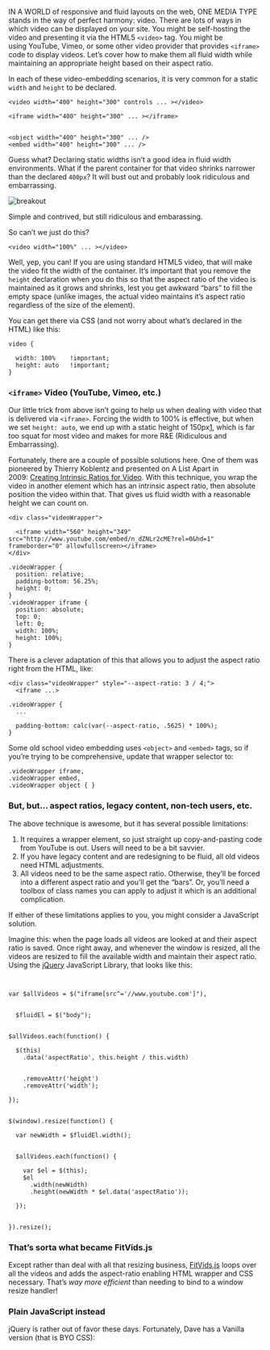 IN A WORLD of responsive and fluid layouts on the web, ONE MEDIA TYPE stands in the way of perfect harmony: video. There are lots of ways in which video can be displayed on your site. You might be self-hosting the video and presenting it via the HTML5 `<video>` tag. You might be using YouTube, Vimeo, or some other video provider that provides `<iframe>` code to display videos. Let’s cover how to make them all fluid width while maintaining an appropriate height based on their aspect ratio.

In each of these video-embedding scenarios, it is very common for a static `width` and `height` to be declared.

```
<video width="400" height="300" controls ... ></video>

<iframe width="400" height="300" ... ></iframe>


<object width="400" height="300" ... />
<embed width="400" height="300" ... />
```

Guess what? Declaring static widths isn’t a good idea in fluid width environments. What if the parent container for that video shrinks narrower than the declared `400px`? It will bust out and probably look ridiculous and embarrassing.

![breakout](https://i1.wp.com/css-tricks.com/NetMag/FluidWidthVideo/images/breakout.png?ssl=1)

Simple and contrived, but still ridiculous and embarassing.

So can’t we just do this?

```
<video width="100%" ... ></video>
```

Well, yep, you can! If you are using standard HTML5 video, that will make the video fit the width of the container. It’s important that you remove the `height` declaration when you do this so that the aspect ratio of the video is maintained as it grows and shrinks, lest you get awkward “bars” to fill the empty space (unlike images, the actual video maintains it’s aspect ratio regardless of the size of the element).

You can get there via CSS (and not worry about what’s declared in the HTML) like this:

```
video {
  
  width: 100%    !important;
  height: auto   !important;
}
```

### `<iframe>` Video (YouTube, Vimeo, etc.)

Our little trick from above isn’t going to help us when dealing with video that is delivered via `<iframe>`. Forcing the width to 100% is effective, but when we set `height: auto`, we end up with a static height of 150px[1](https://css-tricks.com/fluid-width-video/#fn:1), which is far too squat for most video and makes for more R&E (Ridiculous and Embarrassing).

Fortunately, there are a couple of possible solutions here. One of them was pioneered by Thierry Koblentz and presented on A List Apart in 2009: [Creating Intrinsic Ratios for Video](http://www.alistapart.com/articles/creating-intrinsic-ratios-for-video/). With this technique, you wrap the video in another element which has an intrinsic aspect ratio, then absolute position the video within that. That gives us fluid width with a reasonable height we can count on.

```
<div class="videoWrapper">
  
  <iframe width="560" height="349" src="http://www.youtube.com/embed/n_dZNLr2cME?rel=0&hd=1" frameborder="0" allowfullscreen></iframe>
</div>
```

```
.videoWrapper {
  position: relative;
  padding-bottom: 56.25%; 
  height: 0;
}
.videoWrapper iframe {
  position: absolute;
  top: 0;
  left: 0;
  width: 100%;
  height: 100%;
}
```

There is a clever adaptation of this that allows you to adjust the aspect ratio right from the HTML, like:

```
<div class="videoWrapper" style="--aspect-ratio: 3 / 4;">
  <iframe ...>
```

```
.videoWrapper {
  ...
  
  padding-bottom: calc(var(--aspect-ratio, .5625) * 100%); 
}
```

Some old school video embedding uses `<object>` and `<embed>` tags, so if you’re trying to be comprehensive, update that wrapper selector to:

```
.videoWrapper iframe,
.videoWrapper embed,
.videoWrapper object { }
```

### But, but… aspect ratios, legacy content, non-tech users, etc.

The above technique is awesome, but it has several possible limitations:

1.  It requires a wrapper element, so just straight up copy-and-pasting code from YouTube is out. Users will need to be a bit savvier.
2.  If you have legacy content and are redesigning to be fluid, all old videos need HTML adjustments.
3.  All videos need to be the same aspect ratio. Otherwise, they’ll be forced into a different aspect ratio and you’ll get the “bars”. Or, you’ll need a toolbox of class names you can apply to adjust it which is an additional complication.

If either of these limitations applies to you, you might consider a JavaScript solution.

Imagine this: when the page loads all videos are looked at and their aspect ratio is saved. Once right away, and whenever the window is resized, all the videos are resized to fill the available width and maintain their aspect ratio. Using the [jQuery](https://jquery.com/) JavaScript Library, that looks like this:

```


var $allVideos = $("iframe[src^='//www.youtube.com']"),

  
  $fluidEl = $("body");


$allVideos.each(function() {

  $(this)
    .data('aspectRatio', this.height / this.width)

    
    .removeAttr('height')
    .removeAttr('width');

});


$(window).resize(function() {

  var newWidth = $fluidEl.width();

  
  $allVideos.each(function() {

    var $el = $(this);
    $el
      .width(newWidth)
      .height(newWidth * $el.data('aspectRatio'));

  });


}).resize();
```

### That’s sorta what became FitVids.js

Except rather than deal with all that resizing business, [FitVids.js](https://github.com/davatron5000/FitVids.js) loops over all the videos and adds the aspect-ratio enabling HTML wrapper and CSS necessary. That’s _way more efficient_ than needing to bind to a window resize handler!

### Plain JavaScript instead

jQuery is rather out of favor these days. Fortunately, Dave has a Vanilla version (that is BYO CSS):